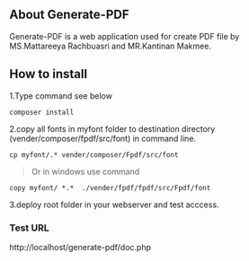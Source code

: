 ## About Generate-PDF

Generate-PDF is a web application used for create PDF file by MS.Mattareeya Rachbuasri and MR.Kantinan Makmee.
## How to install
1.Type command see below
```
composer install
```

2.copy all fonts in myfont folder to destination directory  (vender/composer/fpdf/src/font) in command line.

```
cp myfont/.* vender/composer/Fpdf/src/font
```
> Or in windows use command
```
copy myfont/ *.*  ./vender/fpdf/fpdf/src/Fpdf/font
```

3.deploy root folder in your webserver and test acccess.

### Test URL
http://localhost/generate-pdf/doc.php

